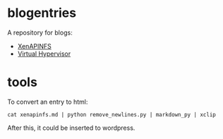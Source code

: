 blogentries
===========
A repository for blogs:

- [XenAPINFS](./xenapinfs.md)
- [Virtual Hypervisor](./virtual_hypervisor.md)

tools
=====
To convert an entry to html:

    cat xenapinfs.md | python remove_newlines.py | markdown_py | xclip    

After this, it could be inserted to wordpress.
